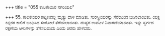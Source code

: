 +++
title = "055 ಕಾಲಕೇಯರ ನಗರಿಯಲಿ"

+++
55. ಕಾಲಕೇಯರ ಪಟ್ಟಣದಲ್ಲಿ ಮೃತ್ಯು ದಾಳಿ ಮಾಡಿತು. ಸುರಸ್ತ್ರೀಯರನ್ನು ಸೆರೆಯಿಂದ ಬಿಡಿಸಲಾಯಿತು. ಯಕ್ಷ ಕಿನ್ನರರ ಕಾಲಿಗೆ ಬಂಧಿಸಿದ ಸಂಕೋಲೆ ತೆಗೆಯಲಾಯಿತು. ದುಷ್ಟರ ಉಪಟಳ ನಿವಾರಣೆಯಾಯಿತು. ಇನ್ನು ಸ್ವರ್ಗದ ರಕ್ಷಣೆಯ ಆಳುಗಳನ್ನು ತೆಗೆಸಬಹುದು ಎಂದು ಚರರು ಹೇಳಿದರು.
